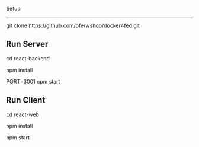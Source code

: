 Setup
******

git clone https://github.com/oferwshop/docker4fed.git

Run Server
-----------

cd react-backend

npm install

PORT=3001 npm start


Run Client
-----------

cd react-web

npm install

npm start


